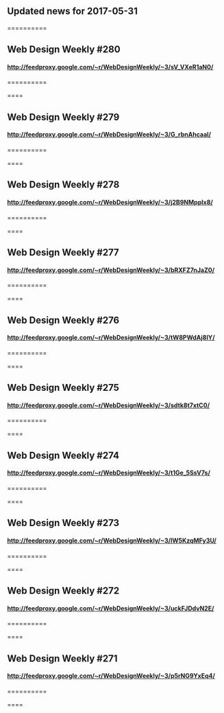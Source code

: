 ## Updated news for 2017-05-31 

==========
## Web Design Weekly #280
#### http://feedproxy.google.com/~r/WebDesignWeekly/~3/sV_VXeR1aN0/

==========

====
## Web Design Weekly #279
#### http://feedproxy.google.com/~r/WebDesignWeekly/~3/G_rbnAhcaaI/

==========

====
## Web Design Weekly #278
#### http://feedproxy.google.com/~r/WebDesignWeekly/~3/j2B9NMpplx8/

==========

====
## Web Design Weekly #277
#### http://feedproxy.google.com/~r/WebDesignWeekly/~3/bRXFZ7nJaZ0/

==========

====
## Web Design Weekly #276
#### http://feedproxy.google.com/~r/WebDesignWeekly/~3/tW8PWdAj8IY/

==========

====
## Web Design Weekly #275
#### http://feedproxy.google.com/~r/WebDesignWeekly/~3/sdtk8t7xtC0/

==========

====
## Web Design Weekly #274
#### http://feedproxy.google.com/~r/WebDesignWeekly/~3/t1Ge_5SsV7s/

==========

====
## Web Design Weekly #273
#### http://feedproxy.google.com/~r/WebDesignWeekly/~3/lW5KzqMFy3U/

==========

====
## Web Design Weekly #272
#### http://feedproxy.google.com/~r/WebDesignWeekly/~3/uckFJDdvN2E/

==========

====
## Web Design Weekly #271
#### http://feedproxy.google.com/~r/WebDesignWeekly/~3/p5rNG9YxEq4/

==========

====
